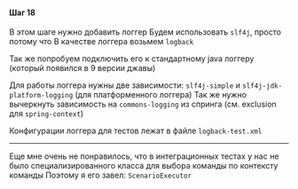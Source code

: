 #### Шаг 18

В этом шаге нужно добавить логгер
Будем использовать `slf4j`, просто потому что
В качестве логгера возьмем `logback`

Так же попробуем подключить его к стандартному java логгеру (который появился в 9 версии джавы)

Для работы логгера нужны две зависимости: `slf4j-simple` и `slf4j-jdk-platform-logging` (для платформенного логгера)
Так же нужно вычеркнуть зависимость на `commons-logging` из спринга (см. exclusion для `spring-context`)

Конфигурации логгера для тестов лежат в файле `logback-test.xml`

---

Еще мне очень не понравилось, что в интеграционных тестах у нас не было специализированного класса для выбора команды по контексту команды
Поэтому я его завел: `ScenarioExecutor`